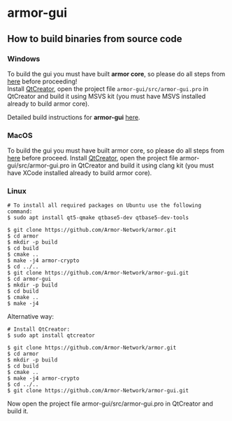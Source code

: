 # armor-gui

## How to build binaries from source code

### Windows
To build the gui you must have built **armor core**, so please do all steps from [here](https://github.com/Armor-Network/armor#building-on-windows) before proceeding!
<br/>Install [QtCreator](https://www.qt.io/download-thank-you?os=windows), open the project file `armor-gui/src/armor-gui.pro` in QtCreator and build it using MSVS kit (you must have MSVS installed already to build armor core).

Detailed build instructions for **armor-gui** [here](https://github.com/Armor-Network/armor-gui/blob/main/DetailedBuild.md#building-the-armor-gui-wallet-for-windows-from-source-code).

### MacOS

To build the gui you must have built armor core, so please do all steps from [here](https://github.com/Armor-Network/armor#building-on-mac-osx) before proceed. Install [QtCreator](https://www.qt.io/download-thank-you?os=macos), open the project file armor-gui/src/armor-gui.pro in QtCreator and build it using clang kit (you must have XCode installed already to build armor core).

### Linux
```
# To install all required packages on Ubuntu use the following command:
$ sudo apt install qt5-qmake qtbase5-dev qtbase5-dev-tools

$ git clone https://github.com/Armor-Network/armor.git
$ cd armor
$ mkdir -p build
$ cd build
$ cmake ..
$ make -j4 armor-crypto
$ cd ../..
$ git clone https://github.com/Armor-Network/armor-gui.git
$ cd armor-gui
$ mkdir -p build
$ cd build
$ cmake ..
$ make -j4
```
Alternative way:
```
# Install QtCreator:
$ sudo apt install qtcreator

$ git clone https://github.com/Armor-Network/armor.git
$ cd armor
$ mkdir -p build
$ cd build
$ cmake ..
$ make -j4 armor-crypto
$ cd ../..
$ git clone https://github.com/Armor-Network/armor-gui.git
```
Now open the project file armor-gui/src/armor-gui.pro in QtCreator and build it.
